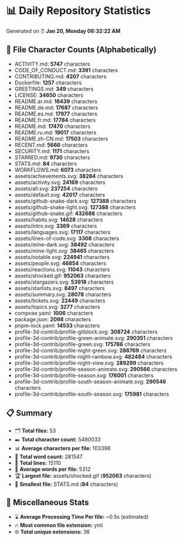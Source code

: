 # 📊 Daily Repository Statistics
Generated on ⏰ **Jan 20, Monday 06:32:22 AM**

## 📂 File Character Counts (Alphabetically)
- ACTIVITY.md: **5747** characters
- CODE_OF_CONDUCT.md: **3391** characters
- CONTRIBUTING.md: **4207** characters
- Dockerfile: **1257** characters
- GREETINGS.md: **349** characters
- LICENSE: **34650** characters
- README.ar.md: **18439** characters
- README.de.md: **17687** characters
- README.es.md: **17977** characters
- README.fr.md: **17784** characters
- README.md: **17470** characters
- README.ru.md: **19017** characters
- README.zh-CN.md: **17503** characters
- RECENT.md: **5666** characters
- SECURITY.md: **1171** characters
- STARRED.md: **9730** characters
- STATS.md: **84** characters
- WORKFLOWS.md: **6073** characters
- assets/achievements.svg: **38284** characters
- assets/activity.svg: **24169** characters
- assets/all.svg: **237254** characters
- assets/default.svg: **42017** characters
- assets/github-snake-dark.svg: **127388** characters
- assets/github-snake-light.svg: **127388** characters
- assets/github-snake.gif: **432688** characters
- assets/habits.svg: **14628** characters
- assets/intro.svg: **3369** characters
- assets/languages.svg: **17117** characters
- assets/lines-of-code.svg: **3308** characters
- assets/mine-dark.svg: **38492** characters
- assets/mine-light.svg: **38465** characters
- assets/notable.svg: **224941** characters
- assets/people.svg: **46854** characters
- assets/reactions.svg: **11043** characters
- assets/shocked.gif: **952063** characters
- assets/stargazers.svg: **53918** characters
- assets/starlists.svg: **8497** characters
- assets/summary.svg: **28078** characters
- assets/tickets.svg: **22449** characters
- assets/topics.svg: **3277** characters
- compose.yaml: **1006** characters
- package.json: **2098** characters
- pnpm-lock.yaml: **14533** characters
- profile-3d-contrib/profile-gitblock.svg: **308724** characters
- profile-3d-contrib/profile-green-animate.svg: **290351** characters
- profile-3d-contrib/profile-green.svg: **175786** characters
- profile-3d-contrib/profile-night-green.svg: **288769** characters
- profile-3d-contrib/profile-night-rainbow.svg: **482484** characters
- profile-3d-contrib/profile-night-view.svg: **289299** characters
- profile-3d-contrib/profile-season-animate.svg: **290566** characters
- profile-3d-contrib/profile-season.svg: **176001** characters
- profile-3d-contrib/profile-south-season-animate.svg: **290546** characters
- profile-3d-contrib/profile-south-season.svg: **175981** characters

## 📋 Summary
- 🗂️ **Total files:** 53
- ✒️ **Total character count:** 5480033
- 📊 **Average characters per file:** 103396
- 📝 **Total word count:** 281547
- 🧾 **Total lines:** 15110
- 📐 **Average words per file:** 5312
- 🏆 **Largest file:** assets/shocked.gif (**952063** characters)
- 🥉 **Smallest file:** STATS.md (**84** characters)

## 🌟 Miscellaneous Stats
- ⌛ **Average Processing Time Per file:** ~0.5s (estimated)
- 🔥 **Most common file extension:** yml
- 🌐 **Total unique extensions:** 36
